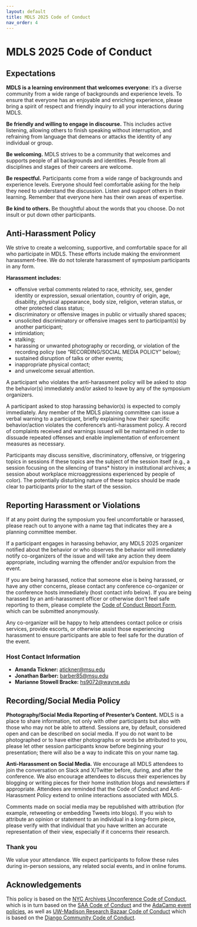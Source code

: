 ```yaml
---
layout: default
title: MDLS 2025 Code of Conduct
nav_order: 4
---
```

# MDLS 2025 Code of Conduct
## Expectations
**MDLS is a learning environment that welcomes everyone**: it’s a diverse community from a wide range of backgrounds and experience levels. To ensure that everyone has an enjoyable and enriching experience, please bring a spirit of respect and friendly inquiry to all your interactions during MDLS.

**Be friendly and willing to engage in discourse.** This includes active listening, allowing others to finish speaking without interruption, and refraining from language that demeans or attacks the identity of any individual or group.

**Be welcoming.** MDLS strives to be a community that welcomes and supports people of all backgrounds and identities. People from all disciplines and stages of their careers are welcome.

**Be respectful.** Participants come from a wide range of backgrounds and experience levels. Everyone should feel comfortable asking for the help they need to understand the discussion. Listen and support others in their learning. Remember that everyone here has their own areas of expertise.

**Be kind to others.** Be thoughtful about the words that you choose. Do not insult or put down other participants.

## Anti-Harassment Policy
We strive to create a welcoming, supportive, and comfortable space for all who participate in MDLS. These efforts include making the environment harassment-free. We do not tolerate harassment of symposium participants in any form.

**Harassment includes:**

- offensive verbal comments related to race, ethnicity, sex, gender identity or expression, sexual orientation, country of origin, age, disability, physical appearance, body size, religion, veteran status, or other protected class status; 
- discriminatory or offensive images in public or virtually shared spaces;
- unsolicited discriminatory or offensive images sent to participant(s) by another participant;  
- intimidation; 
- stalking; 
- harassing or unwanted photography or recording, or violation of the recording policy (see “RECORDING/SOCIAL MEDIA POLICY” below); 
- sustained disruption of talks or other events; 
- inappropriate physical contact;
- and unwelcome sexual attention.

A participant who violates the anti-harassment policy will be asked to stop the behavior(s) immediately and/or asked to leave by any of the symposium organizers.

A participant asked to stop harassing behavior(s) is expected to comply immediately. Any member of the MDLS planning committee can issue a verbal warning to a participant, briefly explaining how their specific behavior/action violates the conference’s anti-harassment policy. A record of complaints received and warnings issued will be maintained in order to dissuade repeated offenses and enable implementation of enforcement measures as necessary.

Participants may discuss sensitive, discriminatory, offensive, or triggering topics in sessions if these topics are the subject of the session itself (e.g., a session focusing on the silencing of trans* history in institutional archives; a session about workplace microaggressions experienced by people of color). The potentially disturbing nature of these topics should be made clear to participants prior to the start of the session.

## Reporting Harassment or Violations
If at any point during the symposium you feel uncomfortable or harassed, please reach out to anyone with a name tag that indicates they are a planning committee member.

If a participant engages in harassing behavior, any MDLS 2025 organizer notified about the behavior or who observes the behavior will immediately notify co-organizers of the issue and will take any action they deem appropriate, including warning the offender and/or expulsion from the event.

If you are being harassed, notice that someone else is being harassed, or have any other concerns, please contact any conference co-organizer or the conference hosts immediately (host contact info below). If you are being harassed by an anti-harassment officer or otherwise don’t feel safe reporting to them, please complete the [Code of Conduct Report Form](https://docs.google.com/forms/d/e/1FAIpQLScD8mFXvn3jvPVJbtPRzLKhptlwIxNqcrDpsT7zS16_3fh3lw/viewform?usp=header), which can be submitted anonymously.

Any co-organizer will be happy to help attendees contact police or crisis services, provide escorts, or otherwise assist those experiencing harassment to ensure participants are able to feel safe for the duration of the event.

### Host Contact Information
- **Amanda Tickner:** atickner@msu.edu
- **Jonathan Barber:** barber85@msu.edu
- **Marianne Stowell Bracke:** hs9072@wayne.edu

## Recording/Social Media Policy
**Photography/Social Media Reporting of Presenter’s Content.** MDLS is a place to share information, not only with other participants but also with those who may not be able to attend. Sessions are, by default, considered open and can be described on social media. If you do not want to be photographed or to have either photographs or words be attributed to you, please let other session participants know before beginning your presentation; there will also be a way to indicate this on your name tag.

**Anti-Harassment on Social Media.** We encourage all MDLS attendees to join the conversation on Slack and X/Twitter before, during, and after the conference. We also encourage attendees to discuss their experiences by blogging or writing pieces for their home institution blogs and newsletters if appropriate. Attendees are reminded that the Code of Conduct and Anti-Harassment Policy extend to online interactions associated with MDLS.

Comments made on social media may be republished with attribution (for example, retweeting or embedding Tweets into blogs). If you wish to attribute an opinion or statement to an individual in a long-form piece, please verify with that individual that you have written an accurate representation of their view, especially if it concerns their research.

### Thank you
We value your attendance. We expect participants to follow these rules during in-person sessions, any related social events, and in online forums.

## Acknowledgements
This policy is based on the [NYC Archives Unconference Code of Conduct](https://nycarchivesunconference.wordpress.com/code-of-conduct/), which is in turn based on the [SAA Code of Conduct](http://www2.archivists.org/statements/saa-code-of-conduct) and the [AdaCamp event policies](http://portland.adacamp.org/policies/#ahp), as well as [UW-Madison Research Bazaar Code of Conduct](https://hub.datascience.wisc.edu/code-of-conduct/) which is based on the [Django Community Code of Conduct](https://www.djangoproject.com/conduct/).
